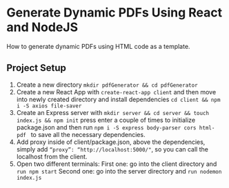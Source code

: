 # Generate Dynamic PDFs Using React and NodeJS

How to generate dynamic PDFs using HTML code as a template.

## Project Setup

1. Create a new directory
```mkdir pdfGenerator && cd pdfGenerator```
2. Create a new React App with ```create-react-app client``` and then move into newly created directory and install dependencies ```cd client && npm i -S axios file-saver```
3. Create an Express server with ```mkdir server && cd server && touch index.js && npm init``` press enter a couple of times to initialize package.json and then run ```npm i -S express body-parser cors html-pdf ``` to save all the necessary dependencies.
4. Add proxy inside of client/package.json, above the dependencies, simply add ```“proxy”: “http://localhost:5000/"```, so you can call the localhost from the client.
5. Open two different terminals:
First one: go into the client directory and ```run npm start```
Second one: go into the server directory and ```run nodemon index.js```
